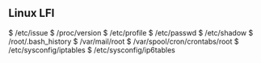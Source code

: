 ## Linux LFI
$ /etc/issue
$ /proc/version
$ /etc/profile
$ /etc/passwd
$ /etc/shadow
$ /root/.bash_history
$ /var/mail/root
$ /var/spool/cron/crontabs/root
$ /etc/sysconfig/iptables
$ /etc/sysconfig/ip6tables
